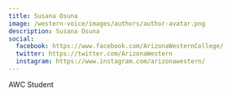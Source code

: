 ```yaml
---
title: Susana Osuna
image: /western-voice/images/authors/author-avatar.png
description: Susana Osuna
social:
  facebook: https://www.facebook.com/ArizonaWesternCollege/
  twitter: https://twitter.com/ArizonaWestern
  instagram: https://www.instagram.com/arizonawestern/
---
```


AWC Student